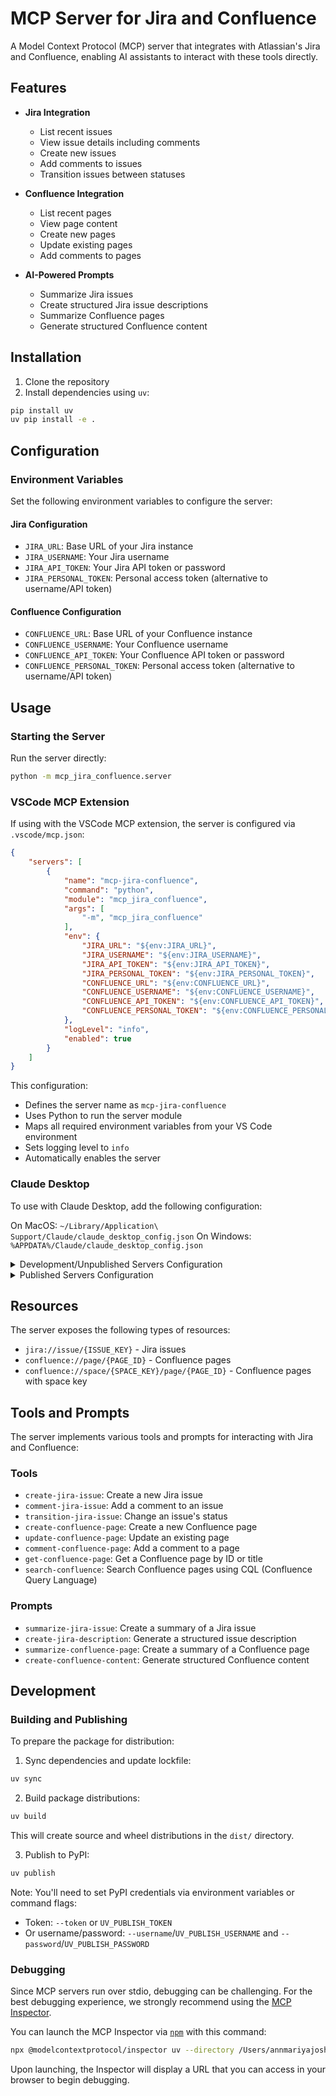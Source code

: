 # MCP Server for Jira and Confluence

A Model Context Protocol (MCP) server that integrates with Atlassian's Jira and Confluence, enabling AI assistants to interact with these tools directly.

## Features

- **Jira Integration**
  - List recent issues
  - View issue details including comments
  - Create new issues
  - Add comments to issues
  - Transition issues between statuses

- **Confluence Integration**
  - List recent pages
  - View page content
  - Create new pages
  - Update existing pages
  - Add comments to pages

- **AI-Powered Prompts**
  - Summarize Jira issues
  - Create structured Jira issue descriptions
  - Summarize Confluence pages
  - Generate structured Confluence content

## Installation

1. Clone the repository
2. Install dependencies using `uv`:

```bash
pip install uv
uv pip install -e .
```

## Configuration

### Environment Variables

Set the following environment variables to configure the server:

#### Jira Configuration
- `JIRA_URL`: Base URL of your Jira instance
- `JIRA_USERNAME`: Your Jira username
- `JIRA_API_TOKEN`: Your Jira API token or password
- `JIRA_PERSONAL_TOKEN`: Personal access token (alternative to username/API token)

#### Confluence Configuration
- `CONFLUENCE_URL`: Base URL of your Confluence instance
- `CONFLUENCE_USERNAME`: Your Confluence username
- `CONFLUENCE_API_TOKEN`: Your Confluence API token or password
- `CONFLUENCE_PERSONAL_TOKEN`: Personal access token (alternative to username/API token)

## Usage

### Starting the Server

Run the server directly:

```bash
python -m mcp_jira_confluence.server
```

### VSCode MCP Extension

If using with the VSCode MCP extension, the server is configured via `.vscode/mcp.json`:

```json
{
    "servers": [
        {
            "name": "mcp-jira-confluence",
            "command": "python",
            "module": "mcp_jira_confluence",
            "args": [
                "-m", "mcp_jira_confluence"
            ],
            "env": {
                "JIRA_URL": "${env:JIRA_URL}",
                "JIRA_USERNAME": "${env:JIRA_USERNAME}",
                "JIRA_API_TOKEN": "${env:JIRA_API_TOKEN}",
                "JIRA_PERSONAL_TOKEN": "${env:JIRA_PERSONAL_TOKEN}",
                "CONFLUENCE_URL": "${env:CONFLUENCE_URL}",
                "CONFLUENCE_USERNAME": "${env:CONFLUENCE_USERNAME}",
                "CONFLUENCE_API_TOKEN": "${env:CONFLUENCE_API_TOKEN}",
                "CONFLUENCE_PERSONAL_TOKEN": "${env:CONFLUENCE_PERSONAL_TOKEN}"
            },
            "logLevel": "info",
            "enabled": true
        }
    ]
}
```

This configuration:
- Defines the server name as `mcp-jira-confluence`
- Uses Python to run the server module
- Maps all required environment variables from your VS Code environment
- Sets logging level to `info`
- Automatically enables the server

### Claude Desktop

To use with Claude Desktop, add the following configuration:

On MacOS: `~/Library/Application\ Support/Claude/claude_desktop_config.json`
On Windows: `%APPDATA%/Claude/claude_desktop_config.json`

<details>
  <summary>Development/Unpublished Servers Configuration</summary>
  
```json
"mcpServers": {
  "mcp-jira-confluence": {
    "command": "uv",
    "args": [
      "--directory",
      "/Users/annmariyajoshy/vibecoding/mcp-jira-confluence",
      "run",
      "mcp-jira-confluence"
    ]
    }
  }
  ```
</details>

<details>
  <summary>Published Servers Configuration</summary>
  
```json
"mcpServers": {
  "mcp-jira-confluence": {
    "command": "uvx",
    "args": [
      "mcp-jira-confluence"
    ]
  }
}
```
</details>

## Resources

The server exposes the following types of resources:

- `jira://issue/{ISSUE_KEY}` - Jira issues
- `confluence://page/{PAGE_ID}` - Confluence pages
- `confluence://space/{SPACE_KEY}/page/{PAGE_ID}` - Confluence pages with space key

## Tools and Prompts

The server implements various tools and prompts for interacting with Jira and Confluence:

### Tools
- `create-jira-issue`: Create a new Jira issue
- `comment-jira-issue`: Add a comment to an issue
- `transition-jira-issue`: Change an issue's status
- `create-confluence-page`: Create a new Confluence page
- `update-confluence-page`: Update an existing page
- `comment-confluence-page`: Add a comment to a page
- `get-confluence-page`: Get a Confluence page by ID or title
- `search-confluence`: Search Confluence pages using CQL (Confluence Query Language)

### Prompts
- `summarize-jira-issue`: Create a summary of a Jira issue
- `create-jira-description`: Generate a structured issue description
- `summarize-confluence-page`: Create a summary of a Confluence page
- `create-confluence-content`: Generate structured Confluence content

## Development

### Building and Publishing

To prepare the package for distribution:

1. Sync dependencies and update lockfile:
```bash
uv sync
```

2. Build package distributions:
```bash
uv build
```

This will create source and wheel distributions in the `dist/` directory.

3. Publish to PyPI:
```bash
uv publish
```

Note: You'll need to set PyPI credentials via environment variables or command flags:
- Token: `--token` or `UV_PUBLISH_TOKEN`
- Or username/password: `--username`/`UV_PUBLISH_USERNAME` and `--password`/`UV_PUBLISH_PASSWORD`

### Debugging

Since MCP servers run over stdio, debugging can be challenging. For the best debugging
experience, we strongly recommend using the [MCP Inspector](https://github.com/modelcontextprotocol/inspector).


You can launch the MCP Inspector via [`npm`](https://docs.npmjs.com/downloading-and-installing-node-js-and-npm) with this command:

```bash
npx @modelcontextprotocol/inspector uv --directory /Users/annmariyajoshy/vibecoding/mcp-jira-confluence run mcp-jira-confluence
```


Upon launching, the Inspector will display a URL that you can access in your browser to begin debugging.